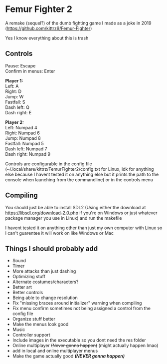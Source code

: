 # Femur Fighter 2
A remake (sequel?) of the dumb fighting game I made as a joke in 2019 (https://github.com/kittrz9/Femur-Fighter)

Yes I know everything about this is trash

## Controls
Pause: Escape<br>
Confirm in menus: Enter<br>

<b>Player 1:<br></b>
Left: A<br>
Right: D<br>
Jump: W<br>
Fastfall: S<br>
Dash left: Q<br>
Dash right: E<br>

<b>Player 2:<br></b>
Left: Numpad 4<br>
Right: Numpad 6<br>
Jump: Numpad 8<br>
Fastfall: Numpad 5<br>
Dash left: Numpad 7<br>
Dash right: Numpad 9<br>

Controls are configurable in the config file (~/.local/share/kittrz/FemurFighter2/config.txt for Linux, idk for anything else because I havent tested it on anything else but it prints the path to the console when launching from the commandline) or in the controls menu

## Compiling
You should just be able to install SDL2 (Using either the download at https://libsdl.org/download-2.0.php if you're on Windows or just whatever package manager you use in Linux) and run the makefile


I havent tested it on anything other than just my own computer with Linux so I can't guarentee it will work on like Windows or Mac 

## Things I should probably add
 - Sound<br>
 - Timer<br>
 - More attacks than just dashing<br>
 - Optimizing stuff<br>
 - Alternate costumes/characters?<br>
 - Better art<br>
 - Better controls<br>
 - Being able to change resolution<br>
 - Fix "missing braces around initializer" warning when compiling<br>
 - Fix menu confirm sometimes not being assigned a control from the config file<br>
 - Organize stuff better<br>
 - Make the menus look good<br>
 - Music<br>
 - Controller support<br>
 - Include images in the executable so you dont need the res folder<br>
 - Online multiplayer ~~(Never gonna happen)~~ (might actually happen lmao)<br>
 - add in local and online multiplayer menus<br>
 - Make the game actually good ***(NEVER gonna happen)***<br>
